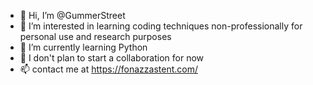 - 👋 Hi, I’m @GummerStreet
- 👀 I’m interested in learning coding techniques non-professionally for personal use and research purposes
- 🌱 I’m currently learning Python
- 💞️ I don't plan to start a collaboration for now
- 📫 contact me at https://fonazzastent.com/

<!---
GummerStreet/GummerStreet is a ✨ special ✨ repository because its `README.md` (this file) appears on your GitHub profile.
You can click the Preview link to take a look at your changes.
--->
